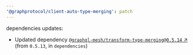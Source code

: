 ```yaml
---
'@graphprotocol/client-auto-type-merging': patch
---
```

dependencies updates:
  - Updated dependency [`@graphql-mesh/transform-type-merging@0.5.14` ↗︎](https://www.npmjs.com/package/@graphql-mesh/transform-type-merging/v/0.5.14) (from `0.5.13`, in `dependencies`)
